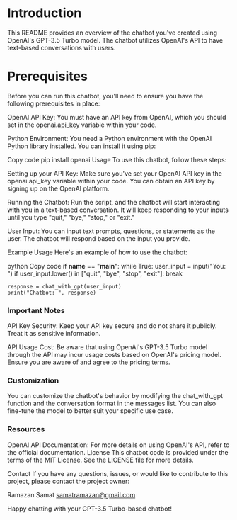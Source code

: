 # Introduction

This README provides an overview of the chatbot you've created using OpenAI's GPT-3.5 Turbo model. The chatbot utilizes OpenAI's API to have text-based conversations with users.

# Prerequisites
Before you can run this chatbot, you'll need to ensure you have the following prerequisites in place:

OpenAI API Key: You must have an API key from OpenAI, which you should set in the openai.api_key variable within your code.

Python Environment: You need a Python environment with the OpenAI Python library installed. You can install it using pip:

Copy code
pip install openai
Usage
To use this chatbot, follow these steps:

Setting up your API Key: Make sure you've set your OpenAI API key in the openai.api_key variable within your code. You can obtain an API key by signing up on the OpenAI platform.

Running the Chatbot: Run the script, and the chatbot will start interacting with you in a text-based conversation. It will keep responding to your inputs until you type "quit," "bye," "stop," or "exit."

User Input: You can input text prompts, questions, or statements as the user. The chatbot will respond based on the input you provide.

Example Usage
Here's an example of how to use the chatbot:

python
Copy code
if __name__ == "__main__":
  while True:
    user_input = input("You: ")
    if user_input.lower() in ["quit", "bye", "stop", "exit"]:
      break

    response = chat_with_gpt(user_input)
    print("Chatbot: ", response)
    
### Important Notes
API Key Security: Keep your API key secure and do not share it publicly. Treat it as sensitive information.

API Usage Cost: Be aware that using OpenAI's GPT-3.5 Turbo model through the API may incur usage costs based on OpenAI's pricing model. Ensure you are aware of and agree to the pricing terms.

### Customization
You can customize the chatbot's behavior by modifying the chat_with_gpt function and the conversation format in the messages list. You can also fine-tune the model to better suit your specific use case.

### Resources
OpenAI API Documentation: For more details on using OpenAI's API, refer to the official documentation.
License
This chatbot code is provided under the terms of the MIT License. See the LICENSE file for more details.

Contact
If you have any questions, issues, or would like to contribute to this project, please contact the project owner:

Ramazan Samat
samatramazan@gmail.com

Happy chatting with your GPT-3.5 Turbo-based chatbot!
